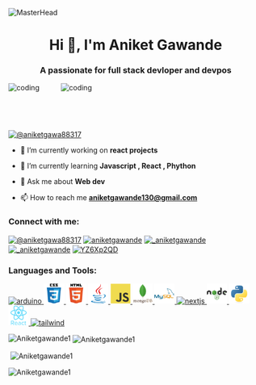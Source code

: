 



![MasterHead](https://webcoder.co.in/wp-content/uploads/2021/04/website.gif)
<h1 align="center">Hi 👋, I'm Aniket Gawande</h1>
<h3 align="center">A passionate  for full stack devloper and devpos</h3>
<img align="right" alt="coding" width="400" src="https://i.pinimg.com/originals/ec/c3/88/ecc3882e29654a291f8824494979145b.gif">
<img align="" alt="coding" width="400" src="https://cdn.dribbble.com/users/730703/screenshots/6581243/avento.gif">

<p align="left"> <img src="https://komarev.com/ghpvc/?username=&label=Profile%20views&color=0e75b6&style=flat" alt="" /> </p>

<p align="left"> <a href="https://github.com/ryo-ma/github-profile-trophy"><img src="https://github-profile-trophy.vercel.app/?username=" alt="" /></a> </p>

<p align="left"> <a href="https://twitter.com/@aniketgawa88317" target="blank"><img src="https://img.shields.io/twitter/follow/@aniketgawa88317?logo=twitter&style=for-the-badge" alt="@aniketgawa88317" /></a> </p>

- 🔭 I’m currently working on **react projects**

- 🌱 I’m currently learning **Javascript , React , Phython**

- 💬 Ask me about **Web dev**

- 📫 How to reach me **aniketgawande130@gmail.com**

<h3 align="left">Connect with me:</h3>
<p align="left">
<a href="https://twitter.com/@aniketgawa88317" target="blank"><img align="center" src="https://raw.githubusercontent.com/rahuldkjain/github-profile-readme-generator/master/src/images/icons/Social/twitter.svg" alt="@aniketgawa88317" height="30" width="40" /></a>
<a href="https://www.linkedin.com/in/aniket-gawande-33807b290" target="blank"><img align="center" src="https://raw.githubusercontent.com/rahuldkjain/github-profile-readme-generator/master/src/images/icons/Social/linked-in-alt.svg" alt="aniketgawande" height="30" width="40" /></a>
<a href="https://fb.com/_aniketgawande" target="blank"><img align="center" src="https://raw.githubusercontent.com/rahuldkjain/github-profile-readme-generator/master/src/images/icons/Social/facebook.svg" alt="_aniketgawande" height="30" width="40" /></a>
<a href="https://instagram.com/_aniketgawande" target="blank"><img align="center" src="https://raw.githubusercontent.com/rahuldkjain/github-profile-readme-generator/master/src/images/icons/Social/instagram.svg" alt="_aniketgawande" height="30" width="40" /></a>
<a href="https://discord.gg/YZ6Xp2QD" target="blank"><img align="center" src="https://raw.githubusercontent.com/rahuldkjain/github-profile-readme-generator/master/src/images/icons/Social/discord.svg" alt="YZ6Xp2QD" height="30" width="40" /></a>
</p>

<h3 align="left">Languages and Tools:</h3>
<p align="left"> <a href="https://www.arduino.cc/" target="_blank" rel="noreferrer"> <img src="https://cdn.worldvectorlogo.com/logos/arduino-1.svg" alt="arduino" width="40" height="40"/> </a> <a href="https://www.w3schools.com/css/" target="_blank" rel="noreferrer"> <img src="https://raw.githubusercontent.com/devicons/devicon/master/icons/css3/css3-original-wordmark.svg" alt="css3" width="40" height="40"/> </a> <a href="https://www.w3.org/html/" target="_blank" rel="noreferrer"> <img src="https://raw.githubusercontent.com/devicons/devicon/master/icons/html5/html5-original-wordmark.svg" alt="html5" width="40" height="40"/> </a> <a href="https://www.java.com" target="_blank" rel="noreferrer"> <img src="https://raw.githubusercontent.com/devicons/devicon/master/icons/java/java-original.svg" alt="java" width="40" height="40"/> </a> <a href="https://developer.mozilla.org/en-US/docs/Web/JavaScript" target="_blank" rel="noreferrer"> <img src="https://raw.githubusercontent.com/devicons/devicon/master/icons/javascript/javascript-original.svg" alt="javascript" width="40" height="40"/> </a> <a href="https://www.mongodb.com/" target="_blank" rel="noreferrer"> <img src="https://raw.githubusercontent.com/devicons/devicon/master/icons/mongodb/mongodb-original-wordmark.svg" alt="mongodb" width="40" height="40"/> </a> <a href="https://www.mysql.com/" target="_blank" rel="noreferrer"> <img src="https://raw.githubusercontent.com/devicons/devicon/master/icons/mysql/mysql-original-wordmark.svg" alt="mysql" width="40" height="40"/> </a> <a href="https://nextjs.org/" target="_blank" rel="noreferrer"> <img src="https://cdn.worldvectorlogo.com/logos/nextjs-2.svg" alt="nextjs" width="40" height="40"/> </a> <a href="https://nodejs.org" target="_blank" rel="noreferrer"> <img src="https://raw.githubusercontent.com/devicons/devicon/master/icons/nodejs/nodejs-original-wordmark.svg" alt="nodejs" width="40" height="40"/> </a> <a href="https://www.python.org" target="_blank" rel="noreferrer"> <img src="https://raw.githubusercontent.com/devicons/devicon/master/icons/python/python-original.svg" alt="python" width="40" height="40"/> </a> <a href="https://reactjs.org/" target="_blank" rel="noreferrer"> <img src="https://raw.githubusercontent.com/devicons/devicon/master/icons/react/react-original-wordmark.svg" alt="react" width="40" height="40"/> </a> <a href="https://tailwindcss.com/" target="_blank" rel="noreferrer"> <img src="https://www.vectorlogo.zone/logos/tailwindcss/tailwindcss-icon.svg" alt="tailwind" width="40" height="40"/> </a> </p>

<p><img align="left" src="https://github-readme-stats.vercel.app/api/top-langs?username=Aniketgawande1&show_icons=true&locale=en&layout=compact" alt="Aniketgawande1" /></p>

<p>&nbsp;<img align="center" src="https://github-readme-stats.vercel.app/api?username=Aniketgawande1&show_icons=true&locale=en" alt="Aniketgawande1" /></p>
<p>&nbsp;<img align="center" src="https://github-readme-stats.vercel.app/api?username=Aniketgawande1&show_icons=true&locale=en" alt="Aniketgawande1" /></p>



<p><img align="center" src="https://github-readme-streak-stats.herokuapp.com/?user=Aniketgawande1&" alt="Aniketgawande1" /></p>




